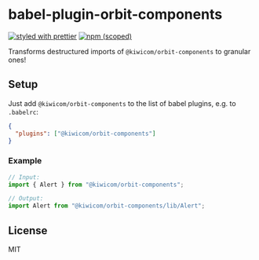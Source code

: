 # babel-plugin-orbit-components

[![styled with prettier](https://img.shields.io/badge/styled_with-prettier-ff69b4.svg)](https://github.com/prettier/prettier)
[![npm (scoped)](https://img.shields.io/npm/v/babel-plugin-orbit-components.svg)](https://www.npmjs.com/package/@kiwicom/babel-plugin-orbit-components)

Transforms destructured imports of `@kiwicom/orbit-components` to granular ones!

## Setup

Just add `@kiwicom/orbit-components` to the list of babel plugins, e.g. to `.babelrc`:

```json
{
  "plugins": ["@kiwicom/orbit-components"]
}
```

### Example

```js
// Input:
import { Alert } from "@kiwicom/orbit-components";

// Output:
import Alert from "@kiwicom/orbit-components/lib/Alert";
```

## License

MIT
